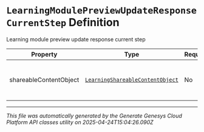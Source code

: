 # `LearningModulePreviewUpdateResponseCurrentStep` Definition

Learning module preview update response current step

| Property | Type | Required | Description |
|----------|------|----------|-------------|
| shareableContentObject | [`LearningShareableContentObject`](learningshareablecontentobject-definition.md) | No | The SCO (Shareable Content Object) data |

---

*This file was automatically generated by the Generate Genesys Cloud Platform API classes utility on 2025-04-24T15:04:26.090Z*